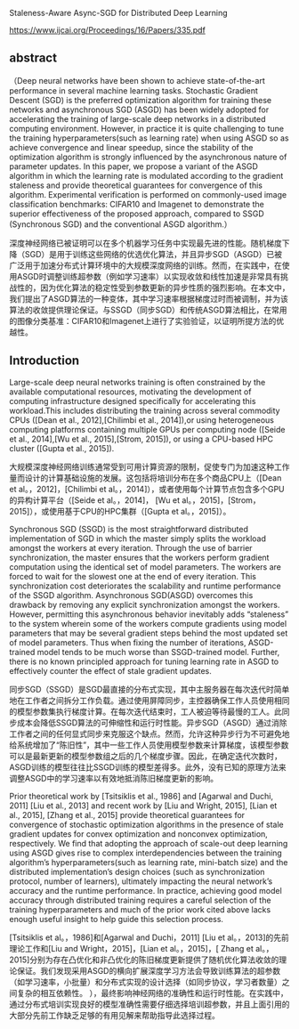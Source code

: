 Staleness-Aware Async-SGD for Distributed Deep Learning

https://www.ijcai.org/Proceedings/16/Papers/335.pdf

## abstract
（Deep neural networks have been shown to achieve state-of-the-art performance in several machine learning tasks. Stochastic Gradient Descent (SGD) is the preferred optimization algorithm for training these networks and asynchronous SGD (ASGD) has been widely adopted for accelerating the training of large-scale deep networks in a distributed computing environment. However, in practice it is quite challenging to tune the training hyperparameters(such as learning rate) when using ASGD so as achieve convergence and linear speedup, since the stability of the optimization algorithm is strongly influenced by the asynchronous nature of parameter updates. In this paper, we propose a variant of the ASGD algorithm in which the learning rate is modulated according to the gradient staleness and provide theoretical guarantees for convergence of this algorithm. Experimental verification is performed on commonly-used image classification benchmarks: CIFAR10 and Imagenet to demonstrate the superior effectiveness of the proposed approach, compared to SSGD (Synchronous SGD) and the conventional ASGD algorithm.）

深度神经网络已被证明可以在多个机器学习任务中实现最先进的性能。随机梯度下降（SGD）是用于训练这些网络的优选优化算法，并且异步SGD（ASGD）已被广泛用于加速分布式计算环境中的大规模深度网络的训练。然而，在实践中，在使用ASGD时调整训练超参数（例如学习速率）以实现收敛和线性加速是非常具有挑战性的，因为优化算法的稳定性受到参数更新的异步性质的强烈影响。在本文中，我们提出了ASGD算法的一种变体，其中学习速率根据梯度过时而被调制，并为该算法的收敛提供理论保证。与SSGD（同步SGD）和传统ASGD算法相比，在常用的图像分类基准：CIFAR10和Imagenet上进行了实验验证，以证明所提方法的优越性。

## Introduction
Large-scale deep neural networks training is often constrained by the available computational resources, motivating the development of computing infrastructure designed specifically for accelerating this workload.This includes distributing the training across several commodity CPUs ([Dean et al., 2012],[Chilimbi et al., 2014]),or using heterogeneous computing platforms containing multiple GPUs per computing node ([Seide et al., 2014],[Wu et al., 2015],[Strom, 2015]), or using a CPU-based HPC cluster ([Gupta et al., 2015]).

大规模深度神经网络训练通常受到可用计算资源的限制，促使专门为加速这种工作量而设计的计算基础设施的发展。这包括将培训分布在多个商品CPU上（[Dean et al。，2012]，[Chilimbi et al。，2014]），或者使用每个计算节点包含多个GPU的异构计算平台（[Seide et al。，2014]， [Wu et al。，2015]，[Strom，2015]），或使用基于CPU的HPC集群（[Gupta et al。，2015]）。

Synchronous SGD (SSGD) is the most straightforward distributed implementation of SGD in which the master simply splits the workload amongst the workers at every iteration. Through the use of barrier synchronization, the master ensures that the workers perform gradient computation using the identical set of model parameters. The workers are forced to wait for the slowest one at the end of every iteration. This synchronization cost deteriorates the scalability and runtime performance of the SSGD algorithm. Asynchronous SGD(ASGD) overcomes this drawback by removing any explicit synchronization amongst the workers. However, permitting this asynchronous behavior inevitably adds “staleness” to the system wherein some of the workers compute gradients using model parameters that may be several gradient steps behind the most updated set of model parameters. Thus when fixing the number of iterations, ASGD-trained model tends to be much worse than SSGD-trained model. Further, there is no known principled approach for tuning learning rate in ASGD to effectively counter the effect of stale gradient updates.

同步SGD（SSGD）是SGD最直接的分布式实现，其中主服务器在每次迭代时简单地在工作者之间拆分工作负载。通过使用屏障同步，主控器确保工作人员使用相同的模型参数集执行梯度计算。在每次迭代结束时，工人被迫等待最慢的工人。此同步成本会降低SSGD算法的可伸缩性和运行时性能。异步SGD（ASGD）通过消除工作者之间的任何显式同步来克服这个缺点。然而，允许这种异步行为不可避免地给系统增加了“陈旧性”，其中一些工作人员使用模型参数来计算梯度，该模型参数可以是最新更新的模型参数组之后的几个梯度步骤。因此，在确定迭代次数时，ASGD训练的模型往往比SSGD训练的模型差得多。此外，没有已知的原理方法来调整ASGD中的学习速率以有效地抵消陈旧梯度更新的影响。

Prior theoretical work by [Tsitsiklis et al., 1986] and [Agarwal and Duchi, 2011] [Liu et al., 2013] and recent work by [Liu and Wright, 2015], [Lian et al., 2015], [Zhang et al., 2015] provide theoretical guarantees for convergence of stochastic optimization algorithms in the presence of stale gradient updates for convex optimization and nonconvex optimization, respectively. We find that adopting the approach of scale-out deep learning using ASGD gives rise to complex interdependencies between the training algorithm’s hyperparameters(such as learning rate, mini-batch size) and the distributed implementation’s design choices (such as synchronization protocol, number of learners), ultimately impacting the neural network’s accuracy and the runtime performance. In practice, achieving good model accuracy through distributed training requires a careful selection of the training hyperparameters and much of the prior work cited above lacks enough useful insight to help guide this selection process.

[Tsitsiklis et al。，1986]和[Agarwal and Duchi，2011] [Liu et al。，2013]的先前理论工作和[Liu and Wright，2015]，[Lian et al。，2015]，[ Zhang et al。，2015]分别为存在凸优化和非凸优化的陈旧梯度更新提供了随机优化算法收敛的理论保证。我们发现采用ASGD的横向扩展深度学习方法会导致训练算法的超参数（如学习速率，小批量）和分布式实现的设计选择（如同步协议，学习者数量）之间复杂的相互依赖性。 ），最终影响神经网络的准确性和运行时性能。在实践中，通过分布式培训实现良好的模型准确性需要仔细选择培训超参数，并且上面引用的大部分先前工作缺乏足够的有用见解来帮助指导此选择过程。

